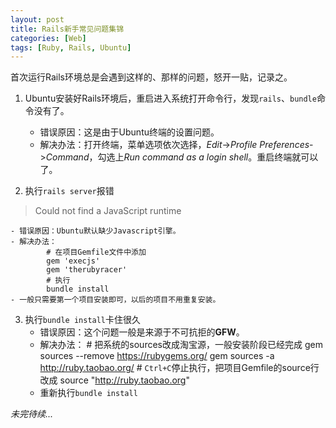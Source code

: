 ```yaml
---
layout: post
title: Rails新手常见问题集锦
categories: [Web]
tags: [Ruby, Rails, Ubuntu]
---
```


首次运行Rails环境总是会遇到这样的、那样的问题，怒开一贴，记录之。

1. Ubuntu安装好Rails环境后，重启进入系统打开命令行，发现`rails`、`bundle`命令没有了。

	- 错误原因：这是由于Ubuntu终端的设置问题。
	- 解决办法：打开终端，菜单选项依次选择，*Edit*->*Profile Preferences*->*Command*，勾选上*Run command as a login shell*。重启终端就可以了。
	
2. 执行`rails server`报错
>Could not find a JavaScript runtime	

	- 错误原因：Ubuntu默认缺少Javascript引擎。
	- 解决办法：
			# 在项目Gemfile文件中添加	
			gem 'execjs'
			gem 'therubyracer'
			# 执行
			bundle install
	- 一般只需要第一个项目安装即可，以后的项目不用重复安装。
	
3. 执行`bundle install`卡住很久
	- 错误原因：这个问题一般是来源于不可抗拒的**GFW**。
	- 解决办法：
			# 把系统的sources改成淘宝源，一般安装阶段已经完成
			gem sources --remove https://rubygems.org/
			gem sources -a http://ruby.taobao.org/
			# `Ctrl+C`停止执行，把项目Gemfile的source行改成
			source "http://ruby.taobao.org"
	- 重新执行`bundle install`
	

	
*未完待续...*